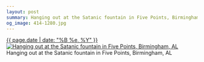 ```yaml
---
layout: post
summary: Hanging out at the Satanic fountain in Five Points, Birmingham, AL
og_image: 414-1280.jpg
---
```


<p>
  <time><a href="/414">{{ page.date | date: "%B %e, %Y" }}</a></time>
  <a href="/414"><img src="{{ site.assets_url }}/414-640.jpg" srcset="{{ site.assets_url }}/414-1280.jpg 1280w, {{ site.assets_url }}/414-960.jpg 960w, {{ site.assets_url }}/414-640.jpg 640w, {{ site.assets_url }}/414-320.jpg 320w" sizes="(min-width: 700px) 50vw, calc(100vw - 2rem)" alt="Hanging out at the Satanic fountain in Five Points, Birmingham, AL" /></a>
  <span>Hanging out at the Satanic fountain in Five Points, Birmingham, AL</span>
</p>
